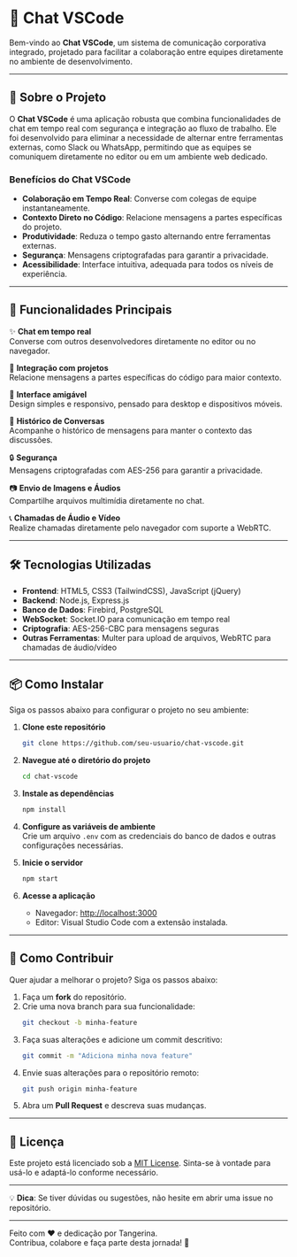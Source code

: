# 🌟 Chat VSCode

Bem-vindo ao **Chat VSCode**, um sistema de comunicação corporativa integrado, projetado para facilitar a colaboração entre equipes diretamente no ambiente de desenvolvimento.

---

## 📖 Sobre o Projeto

O **Chat VSCode** é uma aplicação robusta que combina funcionalidades de chat em tempo real com segurança e integração ao fluxo de trabalho. Ele foi desenvolvido para eliminar a necessidade de alternar entre ferramentas externas, como Slack ou WhatsApp, permitindo que as equipes se comuniquem diretamente no editor ou em um ambiente web dedicado.

### Benefícios do Chat VSCode

- **Colaboração em Tempo Real**: Converse com colegas de equipe instantaneamente.
- **Contexto Direto no Código**: Relacione mensagens a partes específicas do projeto.
- **Produtividade**: Reduza o tempo gasto alternando entre ferramentas externas.
- **Segurança**: Mensagens criptografadas para garantir a privacidade.
- **Acessibilidade**: Interface intuitiva, adequada para todos os níveis de experiência.

---

## 🚀 Funcionalidades Principais

✨ **Chat em tempo real**  
Converse com outros desenvolvedores diretamente no editor ou no navegador.

🔗 **Integração com projetos**  
Relacione mensagens a partes específicas do código para maior contexto.

🎨 **Interface amigável**  
Design simples e responsivo, pensado para desktop e dispositivos móveis.

📂 **Histórico de Conversas**  
Acompanhe o histórico de mensagens para manter o contexto das discussões.

🔒 **Segurança**  
Mensagens criptografadas com AES-256 para garantir a privacidade.

📷 **Envio de Imagens e Áudios**  
Compartilhe arquivos multimídia diretamente no chat.

📞 **Chamadas de Áudio e Vídeo**  
Realize chamadas diretamente pelo navegador com suporte a WebRTC.

---

## 🛠️ Tecnologias Utilizadas

- **Frontend**: HTML5, CSS3 (TailwindCSS), JavaScript (jQuery)
- **Backend**: Node.js, Express.js
- **Banco de Dados**: Firebird, PostgreSQL
- **WebSocket**: Socket.IO para comunicação em tempo real
- **Criptografia**: AES-256-CBC para mensagens seguras
- **Outras Ferramentas**: Multer para upload de arquivos, WebRTC para chamadas de áudio/vídeo

---

## 📦 Como Instalar

Siga os passos abaixo para configurar o projeto no seu ambiente:

1. **Clone este repositório**  
   ```bash
   git clone https://github.com/seu-usuario/chat-vscode.git
   ```

2. **Navegue até o diretório do projeto**  
   ```bash
   cd chat-vscode
   ```

3. **Instale as dependências**  
   ```bash
   npm install
   ```

4. **Configure as variáveis de ambiente**  
   Crie um arquivo `.env` com as credenciais do banco de dados e outras configurações necessárias.

5. **Inicie o servidor**  
   ```bash
   npm start
   ```

6. **Acesse a aplicação**  
   - Navegador: [http://localhost:3000](http://localhost:3000)
   - Editor: Visual Studio Code com a extensão instalada.

---

## 🤝 Como Contribuir

Quer ajudar a melhorar o projeto? Siga os passos abaixo:

1. Faça um **fork** do repositório.
2. Crie uma nova branch para sua funcionalidade:
   ```bash
   git checkout -b minha-feature
   ```
3. Faça suas alterações e adicione um commit descritivo:
   ```bash
   git commit -m "Adiciona minha nova feature"
   ```
4. Envie suas alterações para o repositório remoto:
   ```bash
   git push origin minha-feature
   ```
5. Abra um **Pull Request** e descreva suas mudanças.

---

## 📄 Licença

Este projeto está licenciado sob a [MIT License](LICENSE). Sinta-se à vontade para usá-lo e adaptá-lo conforme necessário.

---

💡 **Dica**: Se tiver dúvidas ou sugestões, não hesite em abrir uma issue no repositório.

---

Feito com ❤️ e dedicação por Tangerina.  
Contribua, colabore e faça parte desta jornada! 🚀
